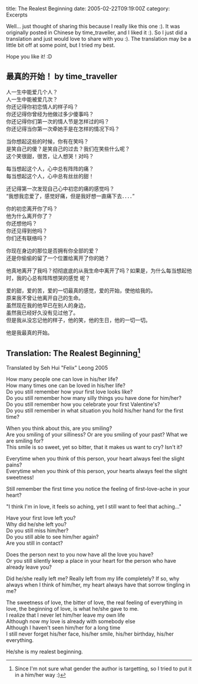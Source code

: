 title: The Realest Beginning
date: 2005-02-22T09:19:00Z
category: Excerpts

Well… just thought of sharing this because I really like this one :). It was originally posted in Chinese by time_traveller, and I liked it :). So I just did a translation and just would love to share with you :). The translation may be a little bit off at some point, but I tried my best.

Hope you like it! :D


## 最真的开始！ by time_traveller

人一生中能爱几个人？  
人一生中能被爱几次？  
你还记得你初恋情人的样子吗？  
你还记得你曾经为他做过多少傻事吗？  
你还记得你们第一次的情人节是怎样过的吗？  
你还记得当你第一次牵她手是在怎样的情况下吗？

当你想起这些的时候，你有在笑吗？  
是笑自己的傻？是笑自己的过去？我们在笑些什么呢？  
这个笑很甜，很苦，让人想哭！对吗？

每当想起这个人，心中总有阵阵的痛？  
每当想起这个人，心中总有丝丝的甜！

还记得第一次发现自己心中初恋的痛的感觉吗？  
“我想我恋爱了，感觉好痛，但是我好想一直痛下去．．．．”  

你的初恋离开你了吗？  
他为什么离开你了？  
你还想他吗？  
你还见得到他吗？  
你们还有联络吗？

你现在身边的那位是否拥有你全部的爱？  
还是你偷偷的留了一个位置给离开了你的她？

他真地离开了我吗？彻彻底底的从我生命中离开了吗？如果是，为什么每当想起他时，我的心总有阵阵想哭的感觉 呢？

爱的甜，爱的苦，爱的一切最真的感觉，爱的开始，使他给我的。  
原来我不曾让他离开自己的生命。  
虽然现在我的他早已在别人的身边，  
虽然我已经好久没有见过他了。  
但是我从没忘记他的样子，他的笑，他的生日，他的一切一切。

他是我最真的开始。

## Translation: The Realest Beginning[^1]

Translated by Seh Hui "Felix" Leong 2005

How many people one can love in his/her life?  
How many times one can be loved in his/her life?  
Do you still remember how your first love looks like?  
Do you still remember how many silly things you have done for him/her?  
Do you still remember how you celebrate your first Valentine's?  
Do you still remember in what situation you hold his/her hand for the first time?

When you think about this, are you smiling?  
Are you smiling of your silliness? Or are you smiling of your past? What we are smiling for?  
This smile is so sweet, yet so bitter, that it makes us want to cry? Isn't it?  

Everytime when you think of this person, your heart always feel the slight pains?  
Everytime when you think of this person, your hearts always feel the slight sweetness!  

Still remember the first time you notice the feeling of first-love-ache in your heart?  

"I think I'm in love, it feels so aching, yet I still want to feel that aching…"  

Have your first love left you?  
Why did he/she left you?  
Do you still miss him/her?  
Do you still able to see him/her again?  
Are you still in contact?

Does the person next to you now have all the love you have?  
Or you still silently keep a place in your heart for the person who have already leave you?  

Did he/she really left me? Really left from my life completely? If so, why always when I think of him/her, my heart always have that sorrow tingling in me?  

The sweetness of love, the bitter of love, the real feeling of everything in love, the beginning of love, is what he/she gave to me.  
I realize that I never let him/her leave my own life  
Although now my love is already with somebody else  
Although I haven't seen him/her for a long time  
I still never forget his/her face, his/her smile, his/her birthday, his/her everything.

He/she is my realest beginning.

[^1]: Since I'm not sure what gender the author is targetting, so I tried to put it in a him/her way :)

